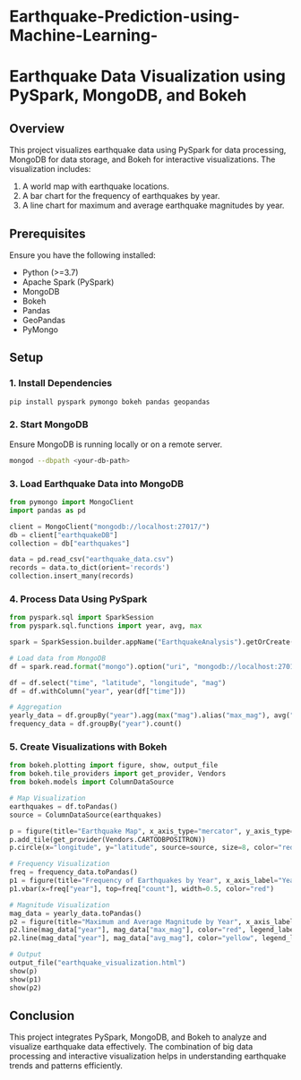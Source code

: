 # Earthquake-Prediction-using-Machine-Learning-
# Earthquake Data Visualization using PySpark, MongoDB, and Bokeh

## Overview
This project visualizes earthquake data using PySpark for data processing, MongoDB for data storage, and Bokeh for interactive visualizations. The visualization includes:
1. A world map with earthquake locations.
2. A bar chart for the frequency of earthquakes by year.
3. A line chart for maximum and average earthquake magnitudes by year.

## Prerequisites
Ensure you have the following installed:
- Python (>=3.7)
- Apache Spark (PySpark)
- MongoDB
- Bokeh
- Pandas
- GeoPandas
- PyMongo

## Setup

### 1. Install Dependencies
```sh
pip install pyspark pymongo bokeh pandas geopandas
```

### 2. Start MongoDB
Ensure MongoDB is running locally or on a remote server.
```sh
mongod --dbpath <your-db-path>
```

### 3. Load Earthquake Data into MongoDB
```python
from pymongo import MongoClient
import pandas as pd

client = MongoClient("mongodb://localhost:27017/")
db = client["earthquakeDB"]
collection = db["earthquakes"]

data = pd.read_csv("earthquake_data.csv")
records = data.to_dict(orient='records')
collection.insert_many(records)
```

### 4. Process Data Using PySpark
```python
from pyspark.sql import SparkSession
from pyspark.sql.functions import year, avg, max

spark = SparkSession.builder.appName("EarthquakeAnalysis").getOrCreate()

# Load data from MongoDB
df = spark.read.format("mongo").option("uri", "mongodb://localhost:27017/earthquakeDB.earthquakes").load()

df = df.select("time", "latitude", "longitude", "mag")
df = df.withColumn("year", year(df["time"]))

# Aggregation
yearly_data = df.groupBy("year").agg(max("mag").alias("max_mag"), avg("mag").alias("avg_mag"))
frequency_data = df.groupBy("year").count()
```

### 5. Create Visualizations with Bokeh
```python
from bokeh.plotting import figure, show, output_file
from bokeh.tile_providers import get_provider, Vendors
from bokeh.models import ColumnDataSource

# Map Visualization
earthquakes = df.toPandas()
source = ColumnDataSource(earthquakes)

p = figure(title="Earthquake Map", x_axis_type="mercator", y_axis_type="mercator")
p.add_tile(get_provider(Vendors.CARTODBPOSITRON))
p.circle(x="longitude", y="latitude", source=source, size=8, color="red", alpha=0.6)

# Frequency Visualization
freq = frequency_data.toPandas()
p1 = figure(title="Frequency of Earthquakes by Year", x_axis_label="Years", y_axis_label="Number of Occurrences")
p1.vbar(x=freq["year"], top=freq["count"], width=0.5, color="red")

# Magnitude Visualization
mag_data = yearly_data.toPandas()
p2 = figure(title="Maximum and Average Magnitude by Year", x_axis_label="Years", y_axis_label="Magnitude")
p2.line(mag_data["year"], mag_data["max_mag"], color="red", legend_label="Max Magnitude")
p2.line(mag_data["year"], mag_data["avg_mag"], color="yellow", legend_label="Avg Magnitude")

# Output
output_file("earthquake_visualization.html")
show(p)
show(p1)
show(p2)
```

## Conclusion
This project integrates PySpark, MongoDB, and Bokeh to analyze and visualize earthquake data effectively. The combination of big data processing and interactive visualization helps in understanding earthquake trends and patterns efficiently.

